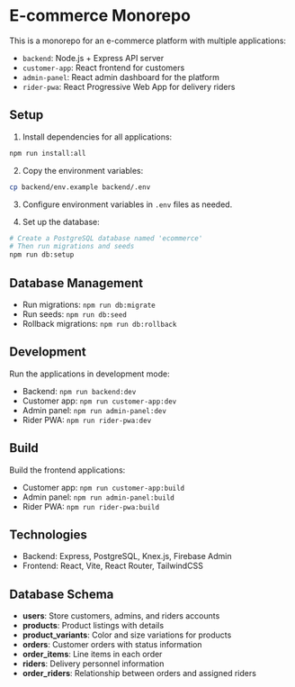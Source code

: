 # E-commerce Monorepo

This is a monorepo for an e-commerce platform with multiple applications:

- `backend`: Node.js + Express API server
- `customer-app`: React frontend for customers
- `admin-panel`: React admin dashboard for the platform
- `rider-pwa`: React Progressive Web App for delivery riders

## Setup

1. Install dependencies for all applications:

```bash
npm run install:all
```

2. Copy the environment variables:

```bash
cp backend/env.example backend/.env
```

3. Configure environment variables in `.env` files as needed.

4. Set up the database:

```bash
# Create a PostgreSQL database named 'ecommerce'
# Then run migrations and seeds
npm run db:setup
```

## Database Management

- Run migrations: `npm run db:migrate`
- Run seeds: `npm run db:seed`
- Rollback migrations: `npm run db:rollback`

## Development

Run the applications in development mode:

- Backend: `npm run backend:dev`
- Customer app: `npm run customer-app:dev`
- Admin panel: `npm run admin-panel:dev`
- Rider PWA: `npm run rider-pwa:dev`

## Build

Build the frontend applications:

- Customer app: `npm run customer-app:build`
- Admin panel: `npm run admin-panel:build`
- Rider PWA: `npm run rider-pwa:build`

## Technologies

- Backend: Express, PostgreSQL, Knex.js, Firebase Admin
- Frontend: React, Vite, React Router, TailwindCSS

## Database Schema

- **users**: Store customers, admins, and riders accounts
- **products**: Product listings with details
- **product_variants**: Color and size variations for products
- **orders**: Customer orders with status information
- **order_items**: Line items in each order
- **riders**: Delivery personnel information
- **order_riders**: Relationship between orders and assigned riders 